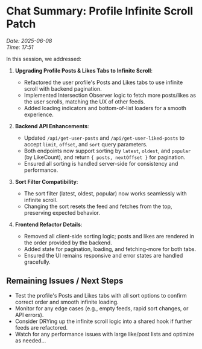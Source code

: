 # Chat Summary: Profile Infinite Scroll Patch
*Date: 2025-06-08*  
*Time: 17:51*

In this session, we addressed:

1. **Upgrading Profile Posts & Likes Tabs to Infinite Scroll**:
   - Refactored the user profile's Posts and Likes tabs to use infinite scroll with backend pagination.
   - Implemented Intersection Observer logic to fetch more posts/likes as the user scrolls, matching the UX of other feeds.
   - Added loading indicators and bottom-of-list loaders for a smooth experience.

2. **Backend API Enhancements**:
   - Updated `/api/get-user-posts` and `/api/get-user-liked-posts` to accept `limit`, `offset`, and `sort` query parameters.
   - Both endpoints now support sorting by `latest`, `oldest`, and `popular` (by LikeCount), and return `{ posts, nextOffset }` for pagination.
   - Ensured all sorting is handled server-side for consistency and performance.

3. **Sort Filter Compatibility**:
   - The sort filter (latest, oldest, popular) now works seamlessly with infinite scroll.
   - Changing the sort resets the feed and fetches from the top, preserving expected behavior.

4. **Frontend Refactor Details**:
   - Removed all client-side sorting logic; posts and likes are rendered in the order provided by the backend.
   - Added state for pagination, loading, and fetching-more for both tabs.
   - Ensured the UI remains responsive and error states are handled gracefully.

## Remaining Issues / Next Steps

- Test the profile's Posts and Likes tabs with all sort options to confirm correct order and smooth infinite loading.
- Monitor for any edge cases (e.g., empty feeds, rapid sort changes, or API errors).
- Consider DRYing up the infinite scroll logic into a shared hook if further feeds are refactored.
- Watch for any performance issues with large like/post lists and optimize as needed... 